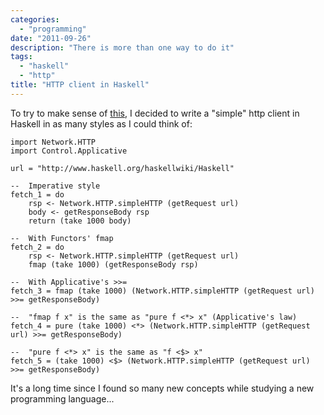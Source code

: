 ```yaml
---
categories:
  - "programming"
date: "2011-09-26"
description: "There is more than one way to do it"
tags:
  - "haskell"
  - "http"
title: "HTTP client in Haskell"
---
```


To try to make sense of [this][1], I decided to write a "simple" http client in
Haskell in as many styles as I could think of:

    import Network.HTTP
    import Control.Applicative
    
    url = "http://www.haskell.org/haskellwiki/Haskell"
    
    --  Imperative style
    fetch_1 = do
        rsp <- Network.HTTP.simpleHTTP (getRequest url)
        body <- getResponseBody rsp
        return (take 1000 body)
    
    --  With Functors' fmap
    fetch_2 = do
        rsp <- Network.HTTP.simpleHTTP (getRequest url)
        fmap (take 1000) (getResponseBody rsp)
    
    --  With Applicative's >>=
    fetch_3 = fmap (take 1000) (Network.HTTP.simpleHTTP (getRequest url) >>= getResponseBody)
    
    --  "fmap f x" is the same as "pure f <*> x" (Applicative's law)
    fetch_4 = pure (take 1000) <*> (Network.HTTP.simpleHTTP (getRequest url) >>= getResponseBody)
    
    --  "pure f <*> x" is the same as "f <$> x"
    fetch_5 = (take 1000) <$> (Network.HTTP.simpleHTTP (getRequest url) >>= getResponseBody)

It's a long time since I found so many new concepts while studying a new programming language...

   [1]: http://learnyouahaskell.com/functors-applicative-functors-and-monoids
   [2]: http://hackage.haskell.org/packages/archive/HTTP/4000.0.9/doc/html/Network-HTTP-Base.html#t:Response
